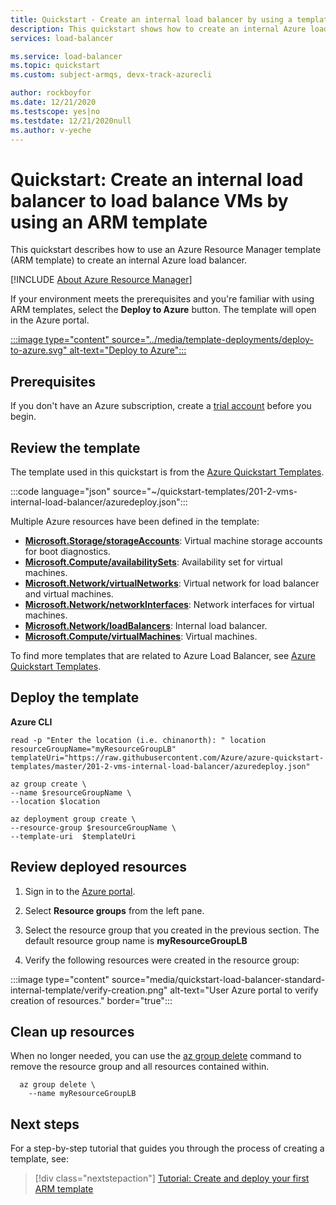 ```yaml
---
title: Quickstart - Create an internal load balancer by using a template
description: This quickstart shows how to create an internal Azure load balancer by using an Azure Resource Manager template (ARM template).
services: load-balancer

ms.service: load-balancer
ms.topic: quickstart
ms.custom: subject-armqs, devx-track-azurecli

author: rockboyfor
ms.date: 12/21/2020
ms.testscope: yes|no
ms.testdate: 12/21/2020null
ms.author: v-yeche
---
```


# Quickstart: Create an internal load balancer to load balance VMs by using an ARM template

This quickstart describes how to use an Azure Resource Manager template (ARM template) to create an internal Azure load balancer.

[!INCLUDE [About Azure Resource Manager](../../includes/resource-manager-quickstart-introduction.md)]

If your environment meets the prerequisites and you're familiar with using ARM templates, select the **Deploy to Azure** button. The template will open in the Azure portal.

[:::image type="content" source="../media/template-deployments/deploy-to-azure.svg" alt-text="Deploy to Azure":::](https://portal.azure.cn/#create/Microsoft.Template/uri/https%3A%2F%2Fraw.githubusercontent.com%2FAzure%2Fazure-quickstart-templates%2Fmaster%2F201-2-vms-internal-load-balancer%2Fazuredeploy.json)

## Prerequisites

If you don't have an Azure subscription, create a [trial account](https://www.azure.cn/pricing/1rmb-trial-full/) before you begin.

## Review the template

The template used in this quickstart is from the [Azure Quickstart Templates](https://azure.microsoft.com/resources/templates/201-2-vms-internal-load-balancer).

:::code language="json" source="~/quickstart-templates/201-2-vms-internal-load-balancer/azuredeploy.json":::

Multiple Azure resources have been defined in the template:

- [**Microsoft.Storage/storageAccounts**](https://docs.azure.cn/azure/templates/microsoft.storage/storageaccounts): Virtual machine storage accounts for boot diagnostics.
- [**Microsoft.Compute/availabilitySets**](https://docs.azure.cn/azure/templates/microsoft.compute/availabilitySets): Availability set for virtual machines.
- [**Microsoft.Network/virtualNetworks**](https://docs.azure.cn/azure/templates/microsoft.network/virtualNetworks): Virtual network for load balancer and virtual machines.
- [**Microsoft.Network/networkInterfaces**](https://docs.azure.cn/azure/templates/microsoft.network/networkInterfaces): Network interfaces for virtual machines.
- [**Microsoft.Network/loadBalancers**](https://docs.azure.cn/azure/templates/microsoft.network/loadBalancers): Internal load balancer.
- [**Microsoft.Compute/virtualMachines**](https://docs.azure.cn/azure/templates/microsoft.compute/virtualMachines): Virtual machines.

To find more templates that are related to Azure Load Balancer, see [Azure Quickstart Templates](https://azure.microsoft.com/resources/templates/?resourceType=Microsoft.Network&pageNumber=1&sort=Popular).

## Deploy the template

**Azure CLI**

```azurecli
read -p "Enter the location (i.e. chinanorth): " location
resourceGroupName="myResourceGroupLB"
templateUri="https://raw.githubusercontent.com/Azure/azure-quickstart-templates/master/201-2-vms-internal-load-balancer/azuredeploy.json"

az group create \
--name $resourceGroupName \
--location $location

az deployment group create \
--resource-group $resourceGroupName \
--template-uri  $templateUri
```

## Review deployed resources

1. Sign in to the [Azure portal](https://portal.azure.cn).

1. Select **Resource groups** from the left pane.

1. Select the resource group that you created in the previous section. The default resource group name is **myResourceGroupLB**

1. Verify the following resources were created in the resource group:

:::image type="content" source="media/quickstart-load-balancer-standard-internal-template/verify-creation.png" alt-text="User Azure portal to verify creation of resources." border="true":::

## Clean up resources

When no longer needed, you can use the [az group delete](https://docs.azure.cn/cli/group#az_group_delete) command to remove the resource group and all resources contained within.

```azurecli
  az group delete \
    --name myResourceGroupLB
```

## Next steps

For a step-by-step tutorial that guides you through the process of creating a template, see:

> [!div class="nextstepaction"]
> [Tutorial: Create and deploy your first ARM template](../azure-resource-manager/templates/template-tutorial-create-first-template.md)



<!-- Update_Description: new article about quickstart load balancer standard internal template -->
<!--NEW.date: 12/21/2020-->